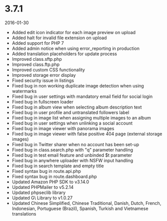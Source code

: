 # 3.7.1

2016-01-30

- Added edit icon indicator for each image preview on upload
- Added halt for invalid file extension on upload
- Added support for PHP 7
- Added admin notice when using error_reporting in production
- Added translation placeholders for update process
- Improved class.sftp.php
- Improved class.ftp.php
- Improved custom CSS functionality
- Improved storage error display
- Fixed security issue in listings
- Fixed bug in non working duplicate image detection when using watermarks
- Fixed bug in user settings with mandatory email field for social login
- Fixed bug in fullscreen loader
- Fixed bug in album view when selecting album description text
- Fixed bug in user profile and untranslated followers label
- Fixed bug in image list when assigning multiple images to an album
- Fixed bug in user settings when unlinking a social account 
- Fixed bug in image viewer with panorama images
- Fixed bug in image viewer with false positive 404 page (external storage images)
- Fixed bug in Twitter sharer when no account has been set-up
- Fixed bug in class.search.php with "q" parameter handling
- Fixed bug in test email feature and unbinded $t parameter
- Fixed bug in anywhere uploader with NSFW input handling
- Fixed bug in search template and empty title
- Fixed syntax bug in route.api.php
- Fixed syntax bug in route.dashboard.php
- Updated Amazon PHP SDK to v3.14.0
- Updated PHPMailer to v5.2.14
- Updated phpseclib library
- Updated G\ Library to v1.0.27
- Updated Chinese Simplified, Chinese Traditional, Danish, Dutch, French, Indonesian, Portuguese (Brazil), Spanish, Turkish and Vietnamese translations
